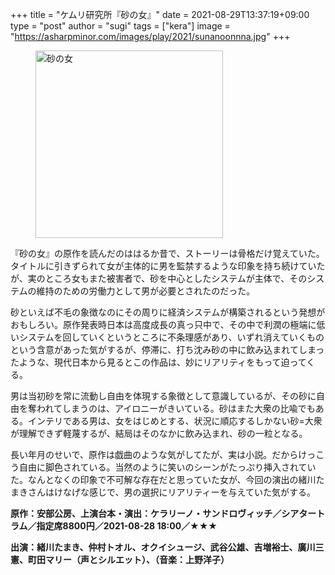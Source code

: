 +++
title = "ケムリ研究所『砂の女』"
date = 2021-08-29T13:37:19+09:00
type = "post"
author = "sugi"
tags = ["kera"]
image = "https://asharpminor.com/images/play/2021/sunanoonnna.jpg"
+++
<figure class="alignleft"><img src="/images/play/2021/sunanoonnna.jpg" alt="砂の女" style="width: 300px !important;"></figure>

『砂の女』の原作を読んだのははるか昔で、ストーリーは骨格だけ覚えていた。タイトルに引きずられて女が主体的に男を監禁するような印象を持ち続けていたが、実のところ女もまた被害者で、砂を中心としたシステムが主体で、そのシステムの維持のための労働力として男が必要とされたのだった。

砂といえば不毛の象徴なのにその周りに経済システムが構築されるという発想がおもしろい。原作発表時日本は高度成長の真っ只中で、その中で利潤の極端に低いシステムを回していくというところに不条理感があり、いずれ消えていくものという含意があった気がするが、停滞に、打ち沈み砂の中に飲み込まれてしまったような、現代日本から見るとこの作品は、妙にリアリティをもって迫ってくる。

男は当初砂を常に流動し自由を体現する象徴として意識しているが、その砂に自由を奪われてしまうのは、アイロニーがきいている。砂はまた大衆の比喩でもある。インテリである男は、女をはじめとする、状況に順応するしかない砂=大衆が理解できず軽蔑するが、結局はそのなかに飲み込まれ、砂の一粒となる。

長い年月のせいで、原作は戯曲のような気がしてたが、実は小説。だからけっこう自由に脚色されている。当然のように笑いのシーンがたっぷり挿入されていた。なんとなくの印象で不可解な存在だと思っていた女が、今回の演出の緒川たまきさんはけなげな感じで、男の選択にリアリティーを与えていた気がする。

**原作：安部公房、上演台本・演出：ケラリーノ・サンドロヴィッチ／シアタートラム／指定席8800円／2021-08-28 18:00／★★★**

**出演：緒川たまき、仲村トオル、オクイシュージ、武谷公雄、吉増裕士、廣川三憲、町田マリー（声とシルエット）、（音楽：上野洋子）**
